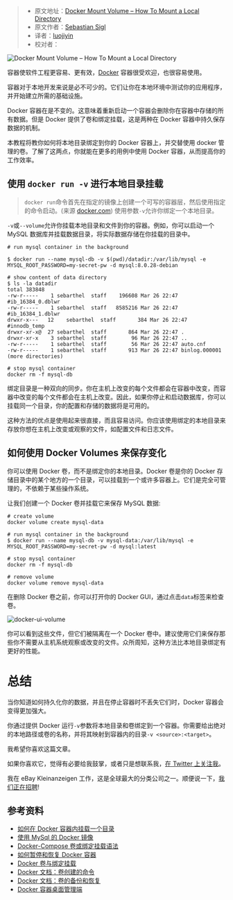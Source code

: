 > - 原文地址：[Docker Mount Volume – How To Mount a Local Directory](https://www.freecodecamp.org/news/docker-mount-volume-guide-how-to-mount-a-local-directory/)
> - 原文作者：[Sebastian Sigl](https://www.freecodecamp.org/news/author/sesigl/)
> - 译者：[luojiyin](https://github.com/luojiyin1987)
> - 校对者：

![Docker Mount Volume – How To Mount a Local Directory](https://www.freecodecamp.org/news/content/images/size/w2000/2022/03/Docker-mount-volume-guide.png)

容器使软件工程更容易、更有效，[Docker](https://www.docker.com/) 容器很受欢迎，也很容易使用。

容器对于本地开发来说是必不可少的。它们让你在本地环境中测试你的应用程序，并开始建立所需的基础设施。

Docker 容器在是不变的。这意味着重新启动一个容器会删除你在容器中存储的所有数据。但是 Docker 提供了卷和绑定挂载，这是两种在 Docker 容器中持久保存数据的机制。

本教程将教你如何将本地目录绑定到你的 Docker 容器上，并交替使用 docker 管理的卷。了解了这两点，你就能在更多的用例中使用 Docker 容器，从而提高你的工作效率。

## 使用 `docker run -v` 进行本地目录挂载

> `docker run`命令首先在指定的镜像上创建一个可写的容器层，然后使用指定的命令启动。(来源 [docker.com](https://www.bing.com/search?form=MOZLBR&ptag=MOZZ0000000011&pc=MOZD&q=docker+run+)) 
使用参数`-v`允许你绑定一个本地目录。

`-v`或`--volume`允许你挂载本地目录和文件到你的容器。例如，你可以启动一个 MySQL 数据库并挂载数据目录，将实际数据存储在你挂载的目录中。

```shell
# run mysql container in the background

$ docker run --name mysql-db -v $(pwd)/datadir:/var/lib/mysql -e MYSQL_ROOT_PASSWORD=my-secret-pw -d mysql:8.0.28-debian

# show content of data directory
$ ls -la datadir
total 383848
-rw-r-----    1 sebarthel  staff    196608 Mar 26 22:47 #ib_16384_0.dblwr
-rw-r-----    1 sebarthel  staff   8585216 Mar 26 22:47 #ib_16384_1.dblwr
drwxr-x---   12    sebarthel  staff       384 Mar 26 22:47 #innodb_temp
drwxr-xr-x@  27 sebarthel  staff       864 Mar 26 22:47 .
drwxr-xr-x    3 sebarthel  staff        96 Mar 26 22:47 ..
-rw-r-----    1 sebarthel  staff        56 Mar 26 22:47 auto.cnf
-rw-r-----    1 sebarthel  staff       913 Mar 26 22:47 binlog.000001
(more directories)

# stop mysql container
docker rm -f mysql-db
```

绑定目录是一种双向的同步。你在主机上改变的每个文件都会在容器中改变，而容器中改变的每个文件都会在主机上改变。因此，如果你停止和启动数据库，你可以挂载同一个目录，你的配置和存储的数据将是可用的。

这种方法的优点是使用起来很直接，而且容易访问。你应该使用绑定的本地目录来存放你想在主机上改变或观察的文件，如配置文件和日志文件。

## 如何使用 Docker Volumes 来保存变化

你可以使用 Docker 卷，而不是绑定你的本地目录。Docker 卷是你的 Docker 存储目录中的某个地方的一个目录，可以挂载到一个或许多容器上。它们是完全可管理的，不依赖于某些操作系统。

让我们创建一个 Docker 卷并挂载它来保存 MySQL 数据:

```shell
# create volume
docker volume create mysql-data

# run mysql container in the background
$ docker run --name mysql-db -v mysql-data:/var/lib/mysql -e MYSQL_ROOT_PASSWORD=my-secret-pw -d mysql:latest

# stop mysql container
docker rm -f mysql-db

# remove volume
docker volume remove mysql-data
```

在删除 Docker 卷之前，你可以打开你的 Docker GUI，通过点击`data`标签来检查卷。

![docker-ui-volume](https://www.freecodecamp.org/news/content/images/2022/03/docker-ui-volume.png)

你可以看到这些文件，但它们被隔离在一个 Docker 卷中。建议使用它们来保存那些你不需要从主机系统观察或改变的文件。众所周知，这种方法比本地目录绑定有更好的性能。

# 总结

当你知道如何持久化你的数据，并且在停止容器时不丢失它们时，Docker 容器会变得更加强大。

你通过提供 Docker 运行`-v`参数将本地目录和卷绑定到一个容器。你需要给出绝对的本地路径或卷的名称，并将其映射到容器内的目录`-v <source>:<target>`。

我希望你喜欢这篇文章。

如果你喜欢它，觉得有必要给我鼓掌，或者只是想联系我，[在 Twitter 上关注我](https://twitter.com/sesigl)。

我在 eBay Kleinanzeigen 工作，这是全球最大的分类公司之一。顺便说一下，[我们正在招聘](https://www.ebay-kleinanzeigen.de/careers)!

## 参考资料

- [如何在 Docker 容器内挂载一个目录](https://towardsdatascience.com/how-to-mount-a-directory-inside-a-docker-container-4cee379c298b)
- [使用 MySql 的 Docker 镜像](https://hub.docker.com/_/mysql/)
- [Docker-Compose 卷或绑定挂载语法](https://maximorlov.com/docker-compose-syntax-volume-or-bind-mount/)
- [如何暂停和恢复 Docker 容器](https://www.thegeekdiary.com/how-to-pause-and-resume-docker-containers/)
- [Docker 卷与绑定挂载](https://blog.logrocket.com/docker-volumes-vs-bind-mounts/)
- [Docker 文档：卷创建的命令](https://docs.docker.com/engine/reference/commandline/volume_create/)
- [Docker 文档：卷的备份和恢复](https://docs.docker.com/storage/volumes/#backup-restore-or-migrate-data-volumes)
- [Docker 容器桌面管理端](https://blog.jessfraz.com/post/docker-containers-on-the-desktop/)

